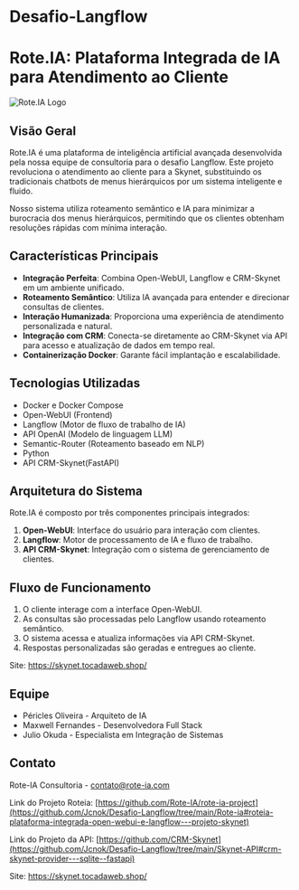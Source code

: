# Desafio-Langflow


# Rote.IA: Plataforma Integrada de IA para Atendimento ao Cliente

![Rote.IA Logo](./img/diagrama.png)

## Visão Geral

Rote.IA é uma plataforma de inteligência artificial avançada desenvolvida pela nossa equipe de consultoria para o desafio Langflow. Este projeto revoluciona o atendimento ao cliente para a Skynet, substituindo os tradicionais chatbots de menus hierárquicos por um sistema inteligente e fluido.

Nosso sistema utiliza roteamento semântico e IA para minimizar a burocracia dos menus hierárquicos, permitindo que os clientes obtenham resoluções rápidas com mínima interação.

## Características Principais

- **Integração Perfeita**: Combina Open-WebUI, Langflow e CRM-Skynet em um ambiente unificado.
- **Roteamento Semântico**: Utiliza IA avançada para entender e direcionar consultas de clientes.
- **Interação Humanizada**: Proporciona uma experiência de atendimento personalizada e natural.
- **Integração com CRM**: Conecta-se diretamente ao CRM-Skynet via API para acesso e atualização de dados em tempo real.
- **Containerização Docker**: Garante fácil implantação e escalabilidade.

## Tecnologias Utilizadas

- Docker e Docker Compose
- Open-WebUI (Frontend)
- Langflow (Motor de fluxo de trabalho de IA)
- API OpenAI (Modelo de linguagem LLM)
- Semantic-Router (Roteamento baseado em NLP)
- Python
- API CRM-Skynet(FastAPI)


## Arquitetura do Sistema

Rote.IA é composto por três componentes principais integrados:

1. **Open-WebUI**: Interface do usuário para interação com clientes.
2. **Langflow**: Motor de processamento de IA e fluxo de trabalho.
3. **API CRM-Skynet**: Integração com o sistema de gerenciamento de clientes.

## Fluxo de Funcionamento

1. O cliente interage com a interface Open-WebUI.
2. As consultas são processadas pelo Langflow usando roteamento semântico.
3. O sistema acessa e atualiza informações via API CRM-Skynet.
4. Respostas personalizadas são geradas e entregues ao cliente.

Site: https://skynet.tocadaweb.shop/
 
## Equipe

- Péricles Oliveira - Arquiteto de IA
- Maxwell Fernandes - Desenvolvedora Full Stack
- Julio Okuda - Especialista em Integração de Sistemas


## Contato

Rote-IA Consultoria - 
contato@rote-ia.com

Link do Projeto Roteia: [https://github.com/Rote-IA/rote-ia-project](https://github.com/Jcnok/Desafio-Langflow/tree/main/Rote-ia#roteia-plataforma-integrada-open-webui-e-langflow---projeto-skynet)

Link do Projeto da API: [https://github.com/CRM-Skynet](https://github.com/Jcnok/Desafio-Langflow/tree/main/Skynet-API#crm-skynet-provider---sqlite--fastapi)

Site: https://skynet.tocadaweb.shop/